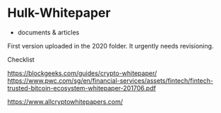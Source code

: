 # Hulk-Whitepaper
+ documents &amp; articles

First version uploaded in the 2020 folder.
It urgently needs revisioning.

Checklist

https://blockgeeks.com/guides/crypto-whitepaper/
https://www.pwc.com/sg/en/financial-services/assets/fintech/fintech-trusted-bitcoin-ecosystem-whitepaper-201706.pdf

https://www.allcryptowhitepapers.com/
